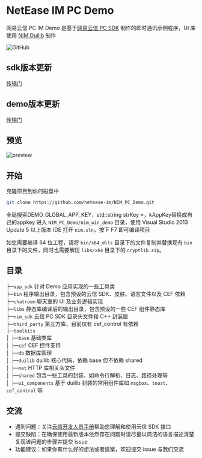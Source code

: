 # NetEase IM PC Demo

网易云信 PC IM Demo 是基于[网易云信 PC SDK](https://yunxin.163.com/im-sdk-demo) 制作的即时通讯示例程序，UI 库使用 [NIM Duilib](https://github.com/netease-im/NIM_Duilib_Framework) 制作

![GitHub](https://img.shields.io/badge/license-MIT-green.svg)

## sdk版本更新
[传输门](https://dev.yunxin.163.com/docs/product/IM%E5%8D%B3%E6%97%B6%E9%80%9A%E8%AE%AF/%E6%9B%B4%E6%96%B0%E6%97%A5%E5%BF%97/Windows%E7%AB%AF%E6%9B%B4%E6%96%B0%E6%97%A5%E5%BF%97)

## demo版本更新
[传输门](https://dev.yunxin.163.com/docs/product/IM%E5%8D%B3%E6%97%B6%E9%80%9A%E8%AE%AF/Demo%E6%9B%B4%E6%96%B0%E6%97%A5%E5%BF%97/Windows-Demo%E6%9B%B4%E6%96%B0%E6%97%A5%E5%BF%97)

## 预览

![preview](PREVIEW.png)

## 开始

克隆项目到你的磁盘中

```bash
git clone https://github.com/netease-im/NIM_PC_Demo.git
```

全局搜索DEMO_GLOBAL_APP_KEY，std::string strKey =，kAppKey替换成自己的appkey
进入 `NIM_PC_Demo/nim_win_demo` 目录，使用 Visual Studio 2013 Update 5 以上版本 IDE 打开 `nim.sln`，按下 F7 即可编译项目

如您需要编译 64 位工程，请将 `bin/x64_dlls` 目录下的文件复制并替换现有 `bin` 目录下的文件，同时也需要解压 `libs/x64` 目录下的 `cryptlib.zip`。

## 目录

├─`app_sdk` 针对 Demo 应用实现的一些工具类  
├─`bin` 程序输出目录，包含预设的云信 SDK、皮肤、语言文件以及 CEF 依赖  
├─`chatroom` 聊天室的 UI 及业务逻辑实现  
├─`libs` 静态库编译后的输出目录，包含预设的一些 CEF 组件静态库  
├─`nim_sdk` 云信 PC SDK 目录头文件和 C++ 封装层  
├─`third_party` 第三方库，目前仅有 cef_control 有依赖  
├─`toolkits`       
│  ├─`base` 基础类库  
│  ├─`cef` CEF 控件支持  
│  ├─`db` 数据库管理  
│  ├─`duilib` duilib 核心代码，依赖 base 但不依赖 shared  
│  ├─`net` HTTP 库相关头文件  
│  ├─`shared` 包含一些工具的封装，如命令行解析、日志、路径处理等  
│  ├─`ui_components` 基于 duilib 封装的常用组件库如 `msgbox`、`toast`、`cef_control` 等  

## 交流

 - 遇到问题：关注[云信开发人员手册](https://dev.yunxin.163.com/)帮助您理解和使用云信 SDK 接口
 - 提交缺陷：在确保使用最新版本依然存在问题时请尽量以简洁的语言描述清楚复现该问题的步骤并提交 issue
 - 功能建议：如果你有什么好的想法或者提案，欢迎提交 issue 与我们交流